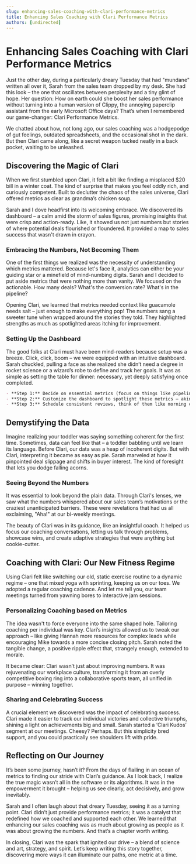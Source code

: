 ```yaml
---
slug: enhancing-sales-coaching-with-clari-performance-metrics
title: Enhancing Sales Coaching with Clari Performance Metrics
authors: [undirected]
---
```



# Enhancing Sales Coaching with Clari Performance Metrics

Just the other day, during a particularly dreary Tuesday that had "mundane" written all over it, Sarah from the sales team dropped by my desk. She had this look – the one that oscillates between perplexity and a tiny glint of hope. Her question: How on earth could she boost her sales performance without turning into a human version of Clippy, the annoying paperclip assistant from the early Microsoft Office days? That’s when I remembered our game-changer: Clari Performance Metrics.

We chatted about how, not long ago, our sales coaching was a hodgepodge of gut feelings, outdated spreadsheets, and the occasional shot in the dark. But then Clari came along, like a secret weapon tucked neatly in a back pocket, waiting to be unleashed.

## Discovering the Magic of Clari

When we first stumbled upon Clari, it felt a bit like finding a misplaced $20 bill in a winter coat. The kind of surprise that makes you feel oddly rich, and curiously competent. Built to declutter the chaos of the sales universe, Clari offered metrics as clear as grandma’s chicken soup.

Sarah and I dove headfirst into its welcoming embrace. We discovered its dashboard – a calm amid the storm of sales figures, promising insights that were crisp and action-ready. Like, it showed us not just numbers but stories of where potential deals flourished or floundered. It provided a map to sales success that wasn't drawn in crayon.

### Embracing the Numbers, Not Becoming Them

One of the first things we realized was the necessity of understanding which metrics mattered. Because let's face it, analytics can either be your guiding star or a minefield of mind-numbing digits. Sarah and I decided to put aside metrics that were nothing more than vanity. We focused on the actionable. How many deals? What's the conversion rate? What's in the pipeline?

Opening Clari, we learned that metrics needed context like guacamole needs salt – just enough to make everything pop! The numbers sang a sweeter tune when wrapped around the stories they told. They highlighted strengths as much as spotlighted areas itching for improvement.

### Setting Up the Dashboard

The good folks at Clari must have been mind-readers because setup was a breeze. Click, click, boom – we were equipped with an intuitive dashboard. Sarah chuckled, pulling a face as she realized she didn’t need a degree in rocket science or a wizard’s robe to define and track her goals. It was as simple as setting the table for dinner: necessary, yet deeply satisfying once completed.

```markdown
- **Step 1:** Decide on essential metrics (focus on things like pipeline coverage, conversion rates)
- **Step 2:** Customize the dashboard to spotlight these metrics – akin to arranging furniture in a room, for ease, and comfort.
- **Step 3:** Schedule consistent reviews, think of them like morning coffee meetings with metrics.
```

## Demystifying the Data

Imagine realizing your toddler was saying something coherent for the first time. Sometimes, data can feel like that – a toddler babbling until we learn its language. Before Clari, our data was a heap of incoherent digits. But with Clari, interpreting it became as easy as pie. Sarah marveled at how it pinpointed deal slippage and shifts in buyer interest. The kind of foresight that lets you dodge falling acorns.

### Seeing Beyond the Numbers

It was essential to look beyond the plain data. Through Clari's lenses, we saw what the numbers whispered about our sales team’s motivations or the craziest unanticipated barriers. These were revelations that had us all exclaiming, "Aha!" at our bi-weekly meetings.

The beauty of Clari was in its guidance, like an insightful coach. It helped us focus our coaching conversations, letting us talk through problems, showcase wins, and create adaptive strategies that were anything but cookie-cutter.

## Coaching with Clari: Our New Fitness Regime

Using Clari felt like switching our old, static exercise routine to a dynamic regime – one that mixed yoga with sprinting, keeping us on our toes. We adopted a regular coaching cadence. And let me tell you, our team meetings turned from yawning bores to interactive jam sessions.

### Personalizing Coaching based on Metrics

The idea wasn't to force everyone into the same shaped hole. Tailoring coaching per individual was key. Clari’s insights allowed us to tweak our approach – like giving Hannah more resources for complex leads while encouraging Mike towards a more concise closing pitch. Sarah noted the tangible change, a positive ripple effect that, strangely enough, extended to morale.

It became clear: Clari wasn’t just about improving numbers. It was rejuvenating our workplace culture, transforming it from an overly competitive boxing ring into a collaborative sports team, all unified in purpose – winning together.

### Sharing and Celebrating Success

A crucial element we discovered was the impact of celebrating success. Clari made it easier to track our individual victories and collective triumphs, shining a light on achievements big and small. Sarah started a ‘Clari Kudos’ segment at our meetings. Cheesy? Perhaps. But this simplicity bred support, and you could practically see shoulders lift with pride.

## Reflecting on Our Journey

It’s been some journey, hasn’t it? From the days of flailing in an ocean of metrics to finding our stride with Clari’s guidance. As I look back, I realize the true magic wasn’t all in the software or its algorithms. It was in the empowerment it brought – helping us see clearly, act decisively, and grow inevitably.

Sarah and I often laugh about that dreary Tuesday, seeing it as a turning point. Clari didn’t just provide performance metrics; it was a catalyst that redefined how we coached and supported each other. We learned that enhancing our sales coaching was as much about growing as people as it was about growing the numbers. And that’s a chapter worth writing.

In closing, Clari was the spark that ignited our drive – a blend of science and art, strategy, and spirit. Let’s keep writing this story together, discovering more ways it can illuminate our paths, one metric at a time.